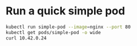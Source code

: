 # Run a quick simple pod

```bash
kubectl run simple-pod --image=nginx --port 80
kubectl get pods/simple-pod -o wide
curl 10.42.0.24
```
